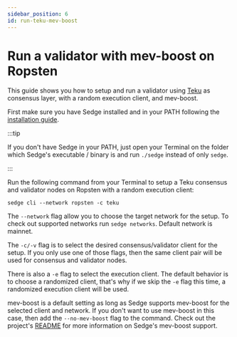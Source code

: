 ```yaml
---
sidebar_position: 6
id: run-teku-mev-boost
---
```


# Run a validator with mev-boost on Ropsten

This guide shows you how to setup and run a validator using [Teku](https://github.com/Consensys/teku/) as consensus layer, with a random execution client, and mev-boost.

First make sure you have Sedge installed and in your PATH following the [installation guide](install-guide.mdx).

:::tip

If you don't have Sedge in your PATH, just open your Terminal on the folder which Sedge's executable / binary is and run `./sedge` instead of only `sedge`.

:::

Run the following command from your Terminal to setup a Teku consensus and validator nodes on Ropsten with a random execution client:

```
sedge cli --network ropsten -c teku
```

The `--network` flag allow you to choose the target network for the setup. To check out supported networks run `sedge networks`. Default network is mainnet.

The `-c/-v` flag is to select the desired consensus/validator client for the setup. If you only use one of those flags, then the same client pair will be used for consensus and validator nodes.

There is also a `-e` flag to select the execution client. The default behavior is to choose a randomized client, that's why if we skip the `-e` flag this time, a randomized execution client will be used.

mev-boost is a default setting as long as Sedge supports mev-boost for the selected client and network. If you don't want to use mev-boost in this case, then add the `--no-mev-boost` flag to the command. Check out the project's [README](https://github.com/NethermindEth/sedge) for more information on Sedge's mev-boost support.